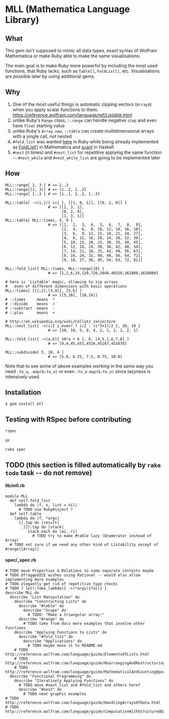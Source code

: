 # MLL (Mathematica Language Library)

## What

This gem isn't supposed to mimic all data types, exact syntax of Wolfram Mathematica or make Ruby able to make the same visualisations.

The main goal is to make Ruby more powerful by including the most used functions, that Ruby lacks, such as `Table[]`, `FoldList[]`, etc. Visualisations are possible later by using additional gems.

## Why

1. One of the most useful things is automatic zipping vectors (`Array`s) when you apply scalar functions to them. https://reference.wolfram.com/language/ref/Listable.html
2. unlike Ruby's `Range` class, `::range` can handle negative `step` and even have `float` starting value
3. unlike Ruby's `Array.new`, `::table` can create multidimensional arrays with a single call, not nested
4. `#fold_list` was wanted [here](http://stackoverflow.com/q/1475808/322020) in Ruby while being already implemented as [FoldList[]](http://reference.wolfram.com/language/ref/FoldList.html) in Mathematica and [scanl](http://hackage.haskell.org/package/base-4.8.0.0/docs/Prelude.html#v:scanl) in Haskell
5. `#nest` (n times) and `#nest_list` for repetitive applying the same function -- `#nest_while` and `#nest_while_list` are going to be implemented later

## How

    MLL::range[ 2, 3 ] # => 2..3
    MLL::range[[2, 3]] # => [1..2, 1..3]
    MLL::range[ 1..3 ] # => [1..1, 1..2, 1..3]

    MLL::table[ ->(i,j){ i+j }, [[1, 0, 1]], [[0, 2, 0]] ]
                       # => [[1, 3, 1],
                             [0, 2, 0],
                             [1, 3, 1]]
    MLL::table[ MLL::times, 9, 9 ]
                       # => [[1,  2,  3,  4,  5,  6,  7,  8,  9],
                             [2,  4,  6,  8, 10, 12, 14, 16, 18],
                             [3,  6,  9, 12, 15, 18, 21, 24, 27],
                             [4,  8, 12, 16, 20, 24, 28, 32, 36],
                             [5, 10, 15, 20, 25, 30, 35, 40, 45],
                             [6, 12, 18, 24, 30, 36, 42, 48, 54],
                             [7, 14, 21, 28, 35, 42, 49, 56, 63],
                             [8, 16, 24, 32, 40, 48, 56, 64, 72],
                             [9, 18, 27, 36, 45, 54, 63, 72, 81]]

    MLL::fold_list[ MLL::times, MLL::range[10] ]
                       # => [1,2,6,24,120,720,5040,40320,362880,3628800]

    # here is `Listable' magic, allowing to zip arrays
    #   even of different dimensions with basic operations
    MLL::times[ [[1,2],[3,4]], [5,6] ]
                       # => [[5,10], [18,24]]
    # ::times     means  *
    # ::divide    means  /
    # ::subtract  means  -
    # ::plus      means  +
    
    # http://en.wikipedia.org/wiki/Collatz_conjecture
    MLL::nest_list[ ->(i){ i.even? ? i/2 : (i*3+1)/2 }, 20, 10 ]
                       # => [20, 10, 5, 8, 4, 2, 1, 2, 1, 2, 1]

    MLL::fold_list[ ->(a,b){ 10*a + b }, 0, [4,5,1,6,7,8] ]
                       # => [0,4,45,451,4516,45167,451678]

    MLL::subdivide[ 5, 10, 4 ]
                       # => [5.0, 6.25, 7.5, 8.75, 10.0]
    
Note that to see some of above examples working in the same way you need `.to_a`, `.map(&:to_a)` or even `.to_a.map(&:to_a)` since lazyness is intensively used.

## Installation

    $ gem install mll

## Testing with RSpec before contributing

    rspec

or

    rake spec

## TODO (this section is filled automatically by `rake todo` task -- do not remove)

#### lib/mll.rb

```
module MLL
  def self.fold_list
    lambda do |f, x, list = nil|
      # TODO use Ruby#inject ?
  def self.table
    lambda do |f, *args|
      [].tap do |result|
        }]].tap do |stack|
          stack.each do |ai, ri|
            # TODO try to make #table lazy (Enumerator instead of Array)
  # TODO not sure if we need any other kind of Listability except of #range[[Array]]
```

#### spec/_spec.rb

```
# TODO move Properties & Relations to some separate contexts maybe
# TODO @fraggedICE wishes using Rational -- would also allow implementing more examples
# TODO elegantly get rid of repetitive type checks
# TODO ? let(:fake_lambda){ ->(*args){fail} }
describe MLL do
  describe "List Manipulation" do
    describe "Constructing Lists" do
      describe "#table" do
        describe "Scope" do
          # TODO: "Make a triangular array:"
      describe "#range" do
        # TODO take from docs more examples that involve other functions
    describe "Applying Functions to Lists" do
      describe "#fold_list" do
        describe "Applications" do
          # TODO maybe move it to README.md
    # TODO http://reference.wolfram.com/language/guide/ElementsOfLists.html
    # TODO http://reference.wolfram.com/language/guide/RearrangingAndRestructuringLists.html
    # TODO http://reference.wolfram.com/language/guide/MathematicalAndCountingOperationsOnLists.html
  describe "Functional Programming" do
    describe "Iteratively Applying Functions" do
      # TODO move #nest_list and #fold_list and others here?
      describe "#nest" do
        # TODO neat graphic examples
# TODO http://reference.wolfram.com/language/guide/HandlingArraysOfData.html
# TODO http://reference.wolfram.com/language/guide/ComputationWithStructuredDatasets.html
```
